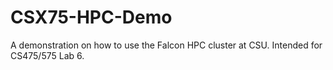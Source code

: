 # CSX75-HPC-Demo
A demonstration on how to use the Falcon HPC cluster at CSU. Intended for CS475/575 Lab 6.

